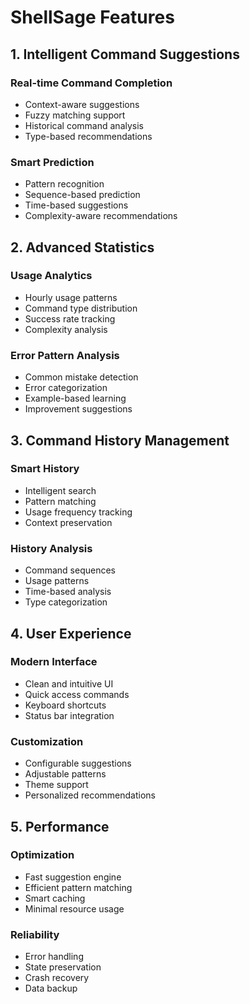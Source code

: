 # ShellSage Features

## 1. Intelligent Command Suggestions

### Real-time Command Completion
- Context-aware suggestions
- Fuzzy matching support
- Historical command analysis
- Type-based recommendations

### Smart Prediction
- Pattern recognition
- Sequence-based prediction
- Time-based suggestions
- Complexity-aware recommendations

## 2. Advanced Statistics

### Usage Analytics
- Hourly usage patterns
- Command type distribution
- Success rate tracking
- Complexity analysis

### Error Pattern Analysis
- Common mistake detection
- Error categorization
- Example-based learning
- Improvement suggestions

## 3. Command History Management

### Smart History
- Intelligent search
- Pattern matching
- Usage frequency tracking
- Context preservation

### History Analysis
- Command sequences
- Usage patterns
- Time-based analysis
- Type categorization

## 4. User Experience

### Modern Interface
- Clean and intuitive UI
- Quick access commands
- Keyboard shortcuts
- Status bar integration

### Customization
- Configurable suggestions
- Adjustable patterns
- Theme support
- Personalized recommendations

## 5. Performance

### Optimization
- Fast suggestion engine
- Efficient pattern matching
- Smart caching
- Minimal resource usage

### Reliability
- Error handling
- State preservation
- Crash recovery
- Data backup
